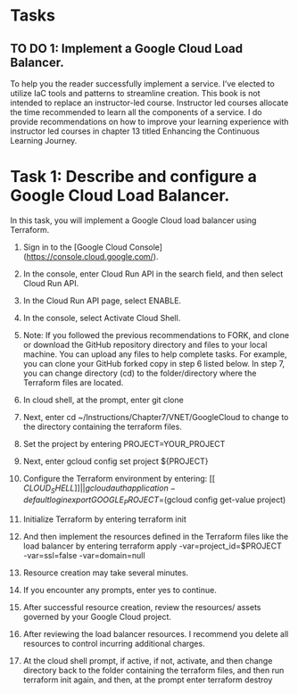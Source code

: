 # Tasks
## TO DO 1: Implement a Google Cloud Load Balancer.
To help you the reader successfully implement a service. I’ve elected to utilize IaC tools and patterns to streamline creation.
This book is not intended to replace an instructor-led course. Instructor led courses allocate the time recommended to learn all the components of a service. I do provide recommendations on how to improve your learning experience with instructor led courses in chapter 13 titled Enhancing the Continuous Learning Journey.

# Task 1: Describe and configure a Google Cloud Load Balancer.

In this task, you will implement a Google Cloud load balancer using Terraform.

1.	Sign in to the [Google Cloud Console] (https://console.cloud.google.com/).

2.	In the console, enter Cloud Run API in the search field, and then select Cloud Run API.

3.	In the Cloud Run API page, select ENABLE.

4.	In the console, select Activate Cloud Shell.

5.	Note: If you followed the previous recommendations to FORK, and clone or download the GitHub repository directory and files to your local machine. You can upload any files to help complete tasks. For example, you can clone your GitHub forked copy in step 6 listed below. In step 7, you can change directory (cd) to the folder/directory where the Terraform files are located.

6.	In cloud shell, at the prompt, enter git clone <GitHub repo URL>

7.	Next, enter cd ~/Instructions/Chapter7/VNET/GoogleCloud to change to the directory containing the terraform files.

8.	Set the project by entering PROJECT=YOUR_PROJECT

9.	Next, enter gcloud config set project ${PROJECT}

10.	Configure the Terraform environment by entering:
[[ $CLOUD_SHELL ]] || gcloud auth application-default login
export GOOGLE_PROJECT=$(gcloud config get-value project)

11.	Initialize Terraform by entering terraform init

12.	And then implement the resources defined in the Terraform files like the load balancer by entering terraform apply -var=project_id=$PROJECT \
-var=ssl=false -var=domain=null

13.	Resource creation may take several minutes.

14.	If you encounter any prompts, enter yes to continue.

15.	After successful resource creation, review the resources/ assets governed by your Google Cloud project.

16.	After reviewing the load balancer resources. I recommend you delete all resources to control incurring additional charges.

17.	At the cloud shell prompt, if active, if not, activate, and then change directory back to the folder containing the terraform files, and then run terraform init again, and then, at the prompt enter terraform destroy

